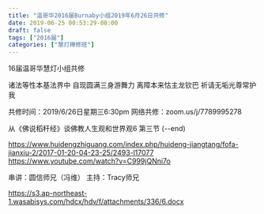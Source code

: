 ```yaml
---
title: "温哥华2016届Burnaby小组2019年6月26日共修"
date: 2019-06-25 00:53:29-08:00
draft: false
tags: ["2016届"]
categories: ["慧灯禅修班"]
---
```

16届温哥华慧灯小组共修

诸法等性本基法界中
自现圆满三身游舞力
离障本来怙主龙钦巴
祈请无垢光尊常护我

共修时间：2019/6/26日星期三6:30pm
网络共修：zoom.us/j/7789995278

 从《佛说稻秆经》谈佛教人生观和世界观6  第三节 (--end)

https://www.huidengzhiguang.com/index.php/huideng-jiangtang/fofa-jianxiu-2/2017-01-20-04-23-25/2493-l17077
https://www.youtube.com/watch?v=C999jQNni7o

串讲：圆信师兄（冯维）
主持：Tracy师兄

 https://s3.ap-northeast-1.wasabisys.com/hdcx/hdv/f/attachments/336/6.docx

